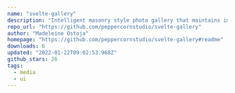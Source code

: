 ```yaml
---
name: "svelte-gallery"
description: "Intelligent masonry style photo gallery that maintains image aspect ratios in perfect rows."
repo_url: "https://github.com/peppercornstudio/svelte-gallery"
author: "Madeleine Ostoja"
homepage: "https://github.com/peppercornstudio/svelte-gallery#readme"
downloads: 6
updated: "2022-01-22T09:02:53.968Z"
github_stars: 26
tags: 
  - media
  - ui
---
```

